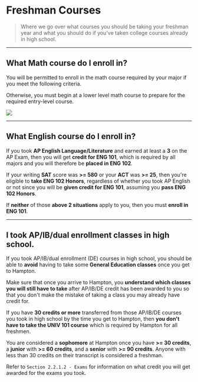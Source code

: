 # Freshman Courses

> Where we go over what courses you should be taking your freshman year and what you should do if you've taken college courses already in high school.

---

## What Math course do I enroll in?

You will be permitted to enroll in the math course required by your major if you meet the following criteria.

Otherwise, you must begin at a lower level math course to prepare for the required entry-level course.

![](https://huacm.files.wordpress.com/2015/03/screenshot-2015-03-06-17-24-18.png)

---

## What English course do I enroll in?

If you took **AP English Language/Literature** and earned at least a **3** on the AP Exam, then you will get **credit for ENG 101**, which is required by all majors and you will therefore be **placed in ENG 102**.

If your writing **SAT** score was **>= 580** or your **ACT** was **>= 25**, then you're eligible to **take ENG 102 Honors**, regardless of whether you took AP English or not since you will be **given credit for ENG 101**, assuming you **pass ENG 102 Honors**.

If **neither** of those **above 2 situations** apply to you, then you must **enroll in ENG 101**.

---

## I took AP/IB/dual enrollment classes in high school.

If you took AP/IB/dual enrollment (DE) courses in high school, you should be able to **avoid** having to take some **General Education classes** once you get to Hampton.

Make sure that once you arrive to Hampton, you **understand which classes you will still have to take** after AP/IB/DE credit has been awarded to you so that you don't make the mistake of taking a class you may already have credit for.

If you have **30 credits or more** transferred from those AP/IB/DE courses you took in high school by the time you get to Hampton, then **you don't have to take the UNIV 101 course** which is required by Hampton for all freshmen.

You are considered a **sophomore** at Hampton once you have **>= 30 credits**, a **junior** with **>= 60 credits**, and a **senior** with **>= 90 credits**. Anyone with less than 30 credits on their transcript is considered a freshman.

Refer to `Section 2.2.1.2 - Exams` for information on what credit you will get awarded for the exams you took.
